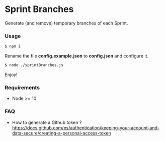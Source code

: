 # Sprint Branches

Generate (and remove) temporary branches of each Sprint.

### Usage

```sh
$ npm i
```

Rename the file **config.example.json** to **config.json** and configure it.

```sh
$ node ./sprintBranches.js
```

Enjoy!

### Requirements

- Node >= 10

### FAQ

- How to generate a Github token ?
https://docs.github.com/es/authentication/keeping-your-account-and-data-secure/creating-a-personal-access-token